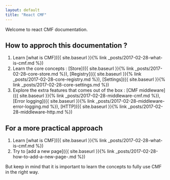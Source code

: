 ```yaml
---
layout: default
title: "React CMF"
---
```


Welcome to react CMF documentation.

## How to approch this documentation ?

1. Learn [what is CMF]({{ site.baseurl }}{% link _posts/2017-02-28-what-is-cmf.md %})
2. Learn the core concepts : [Store]({{ site.baseurl }}{% link _posts/2017-02-28-core-store.md %}), [Registry]({{ site.baseurl }}{% link _posts/2017-02-28-core-registry.md %}), [Settings]({{ site.baseurl }}{% link _posts/2017-02-28-core-settings.md %}) 
3. Explore the extra features that comes out of the box : [CMF middleware]({{ site.baseurl }}{% link _posts/2017-02-28-middleware-cmf.md %}), [Error logging]({{ site.baseurl }}{% link _posts/2017-02-28-middleware-error-logging.md %}), [HTTP]({{ site.baseurl }}{% link _posts/2017-02-28-middleware-http.md %})

## For a more practical approach

1. Learn [what is CMF]({{ site.baseurl }}{% link _posts/2017-02-28-what-is-cmf.md %})
2. Try to [add a new page]({{ site.baseurl }}{% link _posts/2017-02-28-how-to-add-a-new-page-.md %})

But keep in mind that it is important to learn the concepts to fully use CMF in the right way.